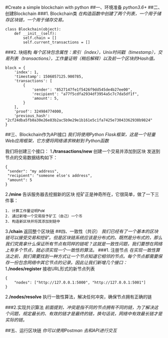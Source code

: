 #Create a simple blockchain with python
##一、环境准备
*python3.6+*
##二、创建Blockchain
###1. Blockchain类
*在构造函数中创建了两个列表，一个用于储存区块链，一个用于储存交易。*
```
class Blockchain(object):
    def __init__(self):
        self.chain = []
        self.current_transactions = []
```
###2. 块结构
*每个区块包含属性：索引（index），Unix时间戳（timestamp），交易列表（transactions），工作量证明（稍后解释）以及前一个区块的Hash值。*
```
block = {
    'index': 1,
    'timestamp': 1506057125.900785,
    'transactions': [
        {
            'sender': "8527147fe1f5426f9dd545de4b27ee00",
            'recipient': "a77f5cdfa2934df3954a5c7c7da5df1f",
            'amount': 5,
        }
    ],
    'proof': 324984774000,
    'previous_hash': "2cf24dba5fb0a30e26e83b2ac5b9e29e1b161e5c1fa7425e73043362938b9824"
}
```
##三、Blockchain作为API接口
*我们将使用Python Flask框架，这是一个轻量Web应用框架，它方便将网络请求映射到 Python函数*

我们将创建三个接口：
1.**/transactions/new** 创建一个交易并添加到区块
发送到节点的交易数据结构如下：
```
{
 "sender": "my address",
 "recipient": "someone else's address",
 "amount": 5
}
```
2.**/mine** 告诉服务器去挖掘新的区块
挖矿正是神奇所在，它很简单，做了一下三件事：
```
1. 计算工作量证明PoW
2. 通过新增一个交易授予矿工（自己）一个币
3. 构造新区块并将其添加到链中
```
3.**/chain** 返回整个区块链
##四、一致性（共识）
*我们已经有了一个基本的区块链可以接受交易和挖矿。但是区块链系统应该是分布式的。既然是分布式的，那么我们究竟拿什么保证所有节点有同样的链呢？这就是一致性问题，我们要想在网络上有多个节点，就必须实现一个一致性的算法。*
###1. 注册节点
*在实现一致性算法之前，我们需要找到一种方式让一个节点知道它相邻的节点。每个节点都需要保存一份包含网络中其它节点的记录。因此让我们新增几个接口：*
1.**/nodes/register** 接收URL形式的新节点列表
```
{
	"nodes": ["http://127.0.0.1:5000", "http://127.0.0.1:5001"]
}
```
2.**/nodes/resolve** 执行一致性算法，解决任何冲突，确保节点拥有正确的链

###2.实现共识算法
*前面提到，冲突是指不同的节点拥有不同的链，为了解决这个问题，规定最长的、有效的链才是最终的链，换句话说，网络中有效最长链才是实际的链。*

##五、运行区块链
*你可以使用Postman 去和API进行交互*





